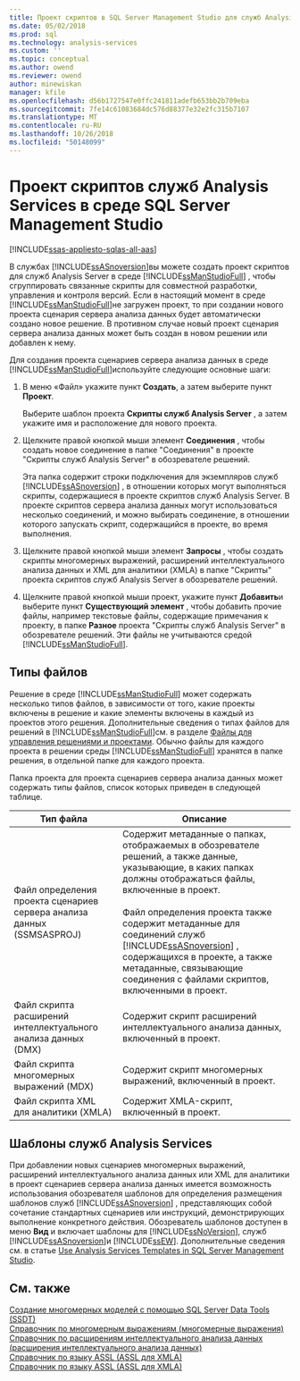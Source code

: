 ```yaml
---
title: Проект скриптов в SQL Server Management Studio для служб Analysis Services | Документация Майкрософт
ms.date: 05/02/2018
ms.prod: sql
ms.technology: analysis-services
ms.custom: ''
ms.topic: conceptual
ms.author: owend
ms.reviewer: owend
author: minewiskan
manager: kfile
ms.openlocfilehash: d56b1727547e0ffc241811adefb653bb2b709eba
ms.sourcegitcommit: 7fe14c61083684dc576d88377e32e2fc315b7107
ms.translationtype: MT
ms.contentlocale: ru-RU
ms.lasthandoff: 10/26/2018
ms.locfileid: "50148099"
---
```

# <a name="analysis-services-scripts-project-in-sql-server-management-studio"></a>Проект скриптов служб Analysis Services в среде SQL Server Management Studio
[!INCLUDE[ssas-appliesto-sqlas-all-aas](../../includes/ssas-appliesto-sqlas-all-aas.md)]

  В службах [!INCLUDE[ssASnoversion](../../includes/ssasnoversion-md.md)]вы можете создать проект скриптов для служб Analysis Server в среде [!INCLUDE[ssManStudioFull](../../includes/ssmanstudiofull-md.md)] , чтобы сгруппировать связанные скрипты для совместной разработки, управления и контроля версий. Если в настоящий момент в среде [!INCLUDE[ssManStudioFull](../../includes/ssmanstudiofull-md.md)]не загружен проект, то при создании нового проекта сценария сервера анализа данных будет автоматически создано новое решение. В противном случае новый проект сценария сервера анализа данных может быть создан в новом решении или добавлен к нему.  
  
 Для создания проекта сценариев сервера анализа данных в среде [!INCLUDE[ssManStudioFull](../../includes/ssmanstudiofull-md.md)]используйте следующие основные шаги:  
  
1.  В меню «Файл» укажите пункт **Создать**, а затем выберите пункт **Проект**.  
  
     Выберите шаблон проекта **Скрипты служб Analysis Server** , а затем укажите имя и расположение для нового проекта.  
  
2.  Щелкните правой кнопкой мыши элемент **Соединения** , чтобы создать новое соединение в папке "Соединения" в проекте "Скрипты служб Analysis Server" в обозревателе решений.  
  
     Эта папка содержит строки подключения для экземпляров служб [!INCLUDE[ssASnoversion](../../includes/ssasnoversion-md.md)] , в отношении которых могут выполняться скрипты, содержащиеся в проекте скриптов служб Analysis Server. В проекте скриптов сервера анализа данных могут использоваться несколько соединений, и можно выбирать соединение, в отношении которого запускать скрипт, содержащийся в проекте, во время выполнения.  
  
3.  Щелкните правой кнопкой мыши элемент **Запросы** , чтобы создать скрипты многомерных выражений, расширений интеллектуального анализа данных и XML для аналитики (XMLA) в папке "Скрипты" проекта скриптов служб Analysis Server в обозревателе решений.
  
4.  Щелкните правой кнопкой мыши проект, укажите пункт **Добавить**и выберите пункт **Существующий элемент** , чтобы добавить прочие файлы, например текстовые файлы, содержащие примечания к проекту, в папке **Разное** проекта "Скрипты служб Analysis Server" в обозревателе решений. Эти файлы не учитываются средой [!INCLUDE[ssManStudioFull](../../includes/ssmanstudiofull-md.md)].  
  
## <a name="file-types"></a>Типы файлов  
 Решение в среде [!INCLUDE[ssManStudioFull](../../includes/ssmanstudiofull-md.md)] может содержать несколько типов файлов, в зависимости от того, какие проекты включены в решение и какие элементы включены в каждый из проектов этого решения. Дополнительные сведения о типах файлов для решений в [!INCLUDE[ssManStudioFull](../../includes/ssmanstudiofull-md.md)]см. в разделе [Файлы для управления решениями и проектами](../../ssms/solution/files-that-manage-solutions-and-projects.md). Обычно файлы для каждого проекта в решении среды [!INCLUDE[ssManStudioFull](../../includes/ssmanstudiofull-md.md)] хранятся в папке решения, в отдельной папке для каждого проекта.  
  
 Папка проекта для проекта сценариев сервера анализа данных может содержать типы файлов, список которых приведен в следующей таблице.  
  
|Тип файла|Описание|  
|---------------|-----------------|  
|Файл определения проекта сценариев сервера анализа данных (SSMSASPROJ)|Содержит метаданные о папках, отображаемых в обозревателе решений, а также данные, указывающие, в каких папках должны отображаться файлы, включенные в проект.<br /><br /> Файл определения проекта также содержит метаданные для соединений служб [!INCLUDE[ssASnoversion](../../includes/ssasnoversion-md.md)] , содержащихся в проекте, а также метаданные, связывающие соединения с файлами скриптов, включенными в проект.|  
|Файл скрипта расширений интеллектуального анализа данных (DMX)|Содержит скрипт расширений интеллектуального анализа данных, включенный в проект.|  
|Файл скрипта многомерных выражений (MDX)|Содержит скрипт многомерных выражений, включенный в проект.|  
|Файл скрипта XML для аналитики (XMLA)|Содержит XMLA-скрипт, включенный в проект.|  
  
## <a name="analysis-services-templates"></a>Шаблоны служб Analysis Services  
 При добавлении новых сценариев многомерных выражений, расширений интеллектуального анализа данных или XML для аналитики в проект сценариев сервера анализа данных имеется возможность использования обозревателя шаблонов для определения размещения шаблонов служб [!INCLUDE[ssASnoversion](../../includes/ssasnoversion-md.md)] , представляющих собой сочетание стандартных сценариев или инструкций, демонстрирующих выполнение конкретного действия. Обозреватель шаблонов доступен в меню **Вид** и включает шаблоны для [!INCLUDE[ssNoVersion](../../includes/ssnoversion-md.md)], служб [!INCLUDE[ssASnoversion](../../includes/ssasnoversion-md.md)]и [!INCLUDE[ssEW](../../includes/ssew-md.md)]. Дополнительные сведения см. в статье [Use Analysis Services Templates in SQL Server Management Studio](../../analysis-services/instances/use-analysis-services-templates-in-sql-server-management-studio.md).  
  
## <a name="see-also"></a>См. также  
 [Создание многомерных моделей с помощью SQL Server Data Tools (SSDT)](../../analysis-services/multidimensional-models/creating-multidimensional-models-using-sql-server-data-tools-ssdt.md)   
 [Справочник по многомерным выражениям (многомерные выражения)](../../mdx/multidimensional-expressions-mdx-reference.md)   
 [Справочник по расширениям интеллектуального анализа данных (расширения интеллектуального анализа данных)](../../dmx/data-mining-extensions-dmx-reference.md)   
 [Справочник по языку ASSL (ASSL для XMLA)](https://docs.microsoft.com/bi-reference/assl/analysis-services-scripting-language-assl-for-xmla)   
 [Справочник по языку ASSL (ASSL для XMLA)](https://docs.microsoft.com/bi-reference/assl/analysis-services-scripting-language-assl-for-xmla)  
  
  
